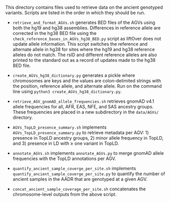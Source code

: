 This directory contains files used to retrieve data on the ancient genotyped variants. Scripts are listed in the order in which they should be run.

- `retrieve_and_format_AGVs.sh` generates BED files of the AGVs using both the hg19 and hg38 assemblies. Differences in reference allele are corrected in the hg38 BED file using the `check_reference_bases_in_AGVs_hg38_BED.py` script as liftOver does not update allele information. This script switches the reference and alternate allele in hg38 for sites where the hg19 and hg38 reference alleles do not match. The rsID and different reference alleles are also printed to the standard out as a record of updates made to the hg38 BED file.

- `create_AGVs_hg38_dictionary.py` generates a pickle where chromosomes are keys and the values are colon-delimited strings with the position, reference allele, and alternate allele. Run on the command line using `python3 create_AGVs_hg38_dictionary.py`.

- `retrieve_AGV_gnomAD_allele_frequencies.sh` retrieves gnomAD v4.1 allele frequencies for all, AFR, EAS, NFE, and SAS ancestry groups. These frequencies are placed in a new subdirectory in the `data/AGVs/` directory.

- `AGVs_TopLD_presence_summary.sh` implements `AGVs_TopLD_presence_summary.py` to retrieve metadata per AGV: 1) presence in TopLD ancestry groups, 2) minor allele frequency in TopLD, and 3) presence in LD with $\geq$ one variant in TopLD.

- `annotate_AGVs.sh` implements `annotate_AGVs.py` to merge gnomAD allele frequencies with the TopLD annotations per AGV.

- `quantify_ancient_sample_coverge_per_site.sh` implements `quantify_ancient_sample_coverge_per_site.py` to quantify the number of ancient samples in the AADR that are genotyped at a given AGV.

- `concat_ancient_sample_coverage_per_site.sh` concatenates the chromosome-level outputs from the above script.
